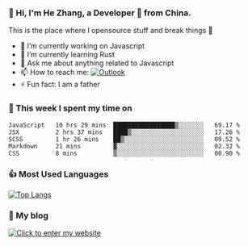 ### 👋 Hi, I'm He Zhang, a Developer 🚀 from China.

This is the place where I opensource stuff and break things :rofl:

- 🔭  I’m currently working on Javascript
- 🌱  I’m currently learning Rust
- 💬  Ask me about anything related to Javascript
- 📫  How to reach me: [![Outlook](https://img.shields.io/badge/-Outlook-0078D4?style=flat&logo=Microsoft-Outlook&logoColor=white)](mailto:zhanghecool@outlook.com)
- ⚡  Fun fact: I am a father

### 💪 This week I spent my time on 
<!--START_SECTION:waka-->
```text
JavaScript   10 hrs 29 mins  █████████████████▒░░░░░░░   69.17 % 
JSX          2 hrs 37 mins   ████▒░░░░░░░░░░░░░░░░░░░░   17.26 % 
SCSS         1 hr 26 mins    ██▒░░░░░░░░░░░░░░░░░░░░░░   09.52 % 
Markdown     21 mins         ▓░░░░░░░░░░░░░░░░░░░░░░░░   02.32 % 
CSS          8 mins          ▒░░░░░░░░░░░░░░░░░░░░░░░░   00.90 % 
```
<!--END_SECTION:waka-->

### 👍 Most Used Languages
[![Top Langs](https://github-readme-stats.vercel.app/api/top-langs/?username=zhanghecool&layout=compact)](https://zhanghe.cool)

### 🌈 My blog 
[![Click to enter my website](https://cdn.jsdelivr.net/gh/zhanghecool/assets/images/gif/zhanghecools.gif)](https://zhanghe.cool)
